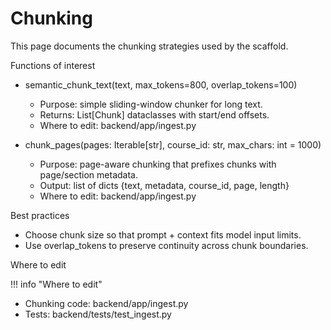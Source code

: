 # Chunking

This page documents the chunking strategies used by the scaffold.

Functions of interest

- semantic_chunk_text(text, max_tokens=800, overlap_tokens=100)
  - Purpose: simple sliding-window chunker for long text.
  - Returns: List[Chunk] dataclasses with start/end offsets.
  - Where to edit: backend/app/ingest.py

- chunk_pages(pages: Iterable[str], course_id: str, max_chars: int = 1000)
  - Purpose: page-aware chunking that prefixes chunks with page/section metadata.
  - Output: list of dicts {text, metadata, course_id, page, length}
  - Where to edit: backend/app/ingest.py

Best practices

- Choose chunk size so that prompt + context fits model input limits.
- Use overlap_tokens to preserve continuity across chunk boundaries.

Where to edit

!!! info "Where to edit"
- Chunking code: backend/app/ingest.py
- Tests: backend/tests/test_ingest.py <!-- TODO: add or update -->
